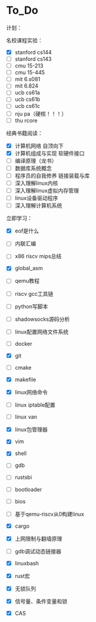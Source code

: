 # To_Do
计划：

名校课程实验：

- [x] stanford cs144
- [ ] stanford cs143
- [ ] cmu 15-213
- [ ] cmu 15-445
- [ ] mit 6.s081
- [ ] mit 6.824
- [ ] ucb cs61a
- [ ] ucb cs61b
- [ ] ucb cs61c
- [ ] nju pa（硬核！！！）
- [ ] thu rcore

经典书籍阅读：

- [x] 计算机网络 自顶向下
- [x] 计算机组成与实现 软硬件接口
- [ ] 编译原理（龙书）
- [ ] 数据库系统概念
- [ ] 程序员的自我修养 链接装载与库
- [ ] 深入理解linux内核
- [ ] 深入理解linux虚拟内存管理
- [ ] linux设备驱动程序
- [ ] 深入理解计算机系统

立即学习：

- [x] eof是什么
- [ ] 内联汇编
- [ ] x86 riscv mips总结
- [x] global_asm
- [ ] qemu教程
- [ ] riscv gcc工具链
- [ ] python写脚本
- [ ] shadowsocks源码分析
- [ ] linux配置网络文件系统
- [ ] docker
- [x] git
- [ ] cmake 
- [x] makefile
- [x] linux网络命令
- [ ] linux iptable配置
- [ ] linux van
- [x] linux包管理器
- [x] vim
- [x] shell
- [ ] gdb
- [ ] rustsbi
- [ ] bootloader
- [ ] bios
- [ ] 基于qemu-riscv从0构建linux
- [x] cargo
- [x] 上网限制与翻墙原理
- [ ] gdb调试动态链接器
- [x] linuxbash
- [x] rust宏
- [x] 无锁队列
- [x] 信号量、条件变量和锁
- [x] CAS

